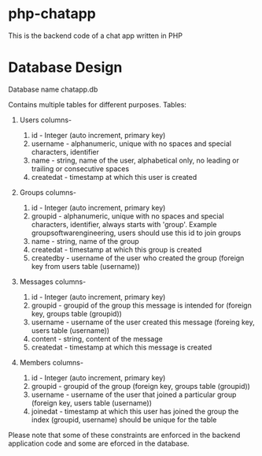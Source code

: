 # php-chatapp
This is the backend code of a chat app written in PHP

# Database Design

Database name chatapp.db

Contains multiple tables for different purposes.
Tables:
1. Users
	columns-
	1. id - Integer (auto increment, primary key)
	2. username - alphanumeric, unique with no spaces and special characters, identifier
	3. name - string, name of the user, alphabetical only, no leading or trailing or consecutive spaces
	4. createdat - timestamp at which this user is created

2. Groups
	columns-
	1. id - Integer (auto increment, primary key)
	2. groupid - alphanumeric, unique with no spaces and special characters, identifier, always starts with 'group'. Example groupsoftwarengineering, users should use this id to join groups
	3. name - string, name of the group
	4. createdat - timestamp at which this group is created
	5. createdby - username of the user who created the group (foreign key from users table (username))

3. Messages
	columns-
	1. id - Integer (auto increment, primary key)
	2. groupid - groupid of the group this message is intended for (foreign key, groups table (groupid))
	3. username - username of the user created this message (foreing key, users table (username))
	4. content - string, content of the message
	5. createdat - timestamp at which this message is created


4. Members
	columns-
	1. id - Integer (auto increment, primary key)
	2. groupid - groupid of the group (foreign key, groups table (groupid))
	3. username - username of the user that joined a particular group (foreign key, users table (username))
	4. joinedat - timestamp at which this user has joined the group
	the index (groupid, username) should be unique for the table

Please note that some of these constraints are enforced in the backend application code and some are eforced in the database.



